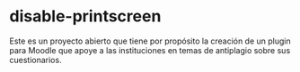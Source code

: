 # disable-printscreen
Este es un proyecto abierto que tiene por propósito la creación de un plugin para Moodle que apoye a las instituciones en temas de antiplagio sobre sus cuestionarios. 
